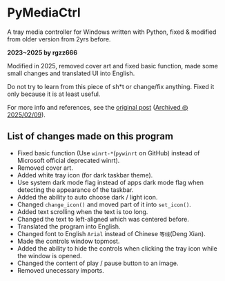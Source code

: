 # PyMediaCtrl
A tray media controller for Windows written with Python, fixed &amp; modified from older version from 2yrs before.

**2023~2025 by rgzz666**

Modified in 2025, removed cover art and fixed basic function, made some small changes and translated UI into English.

Do not try to learn from this piece of sh*t or change/fix anything. Fixed it only because it is at least useful.

For more info and references, see the [original post](https://www.cnblogs.com/TotoWang/p/py_music_ctrl.html) ([Archived @ 2025/02/09](http://web.archive.org/save/https://www.cnblogs.com/TotoWang/p/py_music_ctrl.html)).

## List of changes made on this program

- Fixed basic function (Use `winrt-*`(`pywinrt` on GitHub) instead of Microsoft official deprecated winrt).
- Removed cover art.
- Added white tray icon (for dark taskbar theme).
- Use system dark mode flag instead of apps dark mode flag when detecting the appearance of the taskbar.
- Added the ability to auto choose dark / light icon.
- Changed `change_icon()` and moved part of it into `set_icon()`.
- Added text scrolling when the text is too long.
- Changed the text to left-aligned which was centered before.
- Translated the program into English.
- Changed font to English `Arial` instead of Chinese `等线`(Deng Xian).
- Made the controls window topmost.
- Added the ability to hide the controls when clicking the tray icon while the window is opened.
- Changed the content of play / pause button to an image.
- Removed unecessary imports.

